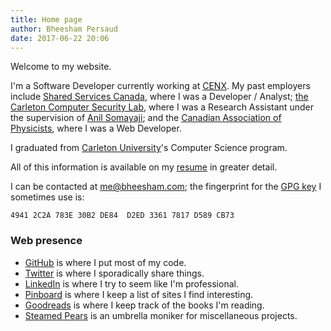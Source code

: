 ```yaml
---
title: Home page
author: Bheesham Persaud
date: 2017-06-22 20:06
---
```


Welcome to my website.

I'm a Software Developer currently working at [CENX]. My past employers include
[Shared Services Canada][SSC], where I was a Developer / Analyst; [the Carleton
Computer Security Lab][CCSL], where I was a Research Assistant under the
supervision of [Anil Somayaji][SOMA]; and the [Canadian Association of
Physicists][CAP], where I was a Web Developer.

I graduated from [Carleton University][CU]'s Computer Science program.

All of this information is available on my [resume][RESUME] in greater detail.

I can be contacted at [me@bheesham.com][EMAIL]; the fingerprint for
the [GPG key][PGP] I sometimes use is:

```
4941 2C2A 783E 30B2 DE84  D2ED 3361 7817 D589 CB73
```

### Web presence

  * [GitHub][GH] is where I put most of my code.
  * [Twitter][TW] is where I sporadically share things.
  * [LinkedIn][LI] is where I try to seem like I'm professional.
  * [Pinboard][PB] is where I keep a list of sites I find interesting.
  * [Goodreads][GR] is where I keep track of the books I'm reading.
  * [Steamed Pears][SP] is an umbrella moniker for miscellaneous projects.

[CENX]: http://cenx.com/ "LSO for big companies."
[CU]: http://carleton.ca/ "Carleton University: homepage."
[SSC]: http://www.ssc-spc.gc.ca/ "Shared Services Canada."
[CCSL]: http://www.ccsl.carleton.ca/ "Carleton Computer Science Society."
[SOMA]: http://people.scs.carleton.ca/~soma/ "Anil Somayaji's Home Page."
[CAP]: http://www.cap.ca/ "Canadian Association of Physicists"
[RESUME]: /bheesham-persaud.pdf
[TW]: https://twitter.com/bheeshman "Twitter: my public thoughts."
[GH]: https://github.com/bheesham "GitHub: my public code."
[LI]: https://ca.linkedin.com/in/bheeshampersaud "LinkedIn: my professional profile."
[GR]: https://www.goodreads.com/user/show/66670631-bheesham-persaud "Goodreads: my reading list."
[PB]: https://pinboard.in/u:bheesham "Pinboard: my public bookmarks."
[SP]: http://steamedpears.com/ "Steamed Pears."
[PGP]: /0xD589CB73.asc "My PGP public key."
[EMAIL]: mailto:me@bheesham.com "My email address."
